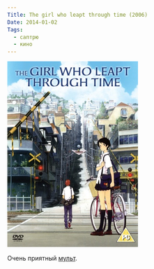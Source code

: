```yaml
---
Title: The girl who leapt through time (2006)
Date: 2014-01-02
Tags:
  - саптрю
  - кино
---
```


![the-girl-who-leapt-throught-time.jpg](images/the-girl-who-leapt-throught-time.jpg)

Очень приятный [мульт](http://www.imdb.com/title/tt0808506/).